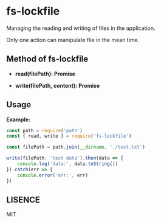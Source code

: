 # fs-lockfile

Managing the reading and writing of files in the application.

Only one action can manipulate file in the mean time.

## Method of fs-lockfile

- **read(filePath): Promise**

- **write(filePath, content): Promise**

## Usage

**Example:**
```js
const path = require('path')
const { read, write } = require('fs-lockfile')

const filePath = path.join(__dirname, './test.txt')

write(filePath, 'test data').then(data => {
    console.log('data:', data.toString())
}).catch(err => {
    console.error('err:', err)
})
```

## LISENCE
MIT
